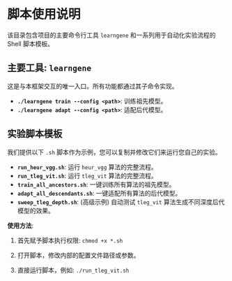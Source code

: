 
# 脚本使用说明

该目录包含项目的主要命令行工具 `learngene` 和一系列用于自动化实验流程的 Shell 脚本模板。

## 主要工具: `learngene`

这是与本框架交互的唯一入口。所有功能都通过其子命令实现。

- **`./learngene train --config <path>`**: 训练祖先模型。
- **`./learngene adapt --config <path>`**: 适配后代模型。

## 实验脚本模板

我们提供以下 `.sh` 脚本作为示例，您可以复制并修改它们来运行您自己的实验。

- **`run_heur_vgg.sh`**: 运行 `heur_vgg` 算法的完整流程。
- **`run_tleg_vit.sh`**: 运行 `tleg_vit` 算法的完整流程。
- **`train_all_ancestors.sh`**: 一键训练所有算法的祖先模型。
- **`adapt_all_descendants.sh`**: 一键适配所有算法的后代模型。
- **`sweep_tleg_depth.sh`**: (高级示例) 自动测试 `tleg_vit` 算法生成不同深度后代模型的效果。

**使用方法**:
1.  首先赋予脚本执行权限: `chmod +x *.sh`
2.  打开脚本，修改内部的配置文件路径或参数。

3.  直接运行脚本，例如: `./run_tleg_vit.sh`
